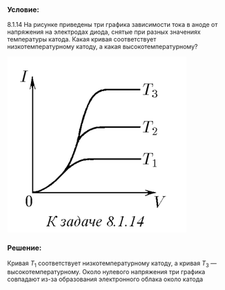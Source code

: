 ###  Условие: 

$8.1.14$ На рисунке приведены три графика зависимости тока в аноде от напряжения на электродах диода, снятые при разных значениях температуры катода. Какая кривая соответствует низкотемпературному катоду, а какая высокотемпературному? 

![|415x408, 67%](../../img/8.1.14/statement.png) 

###  Решение: 

Кривая $T_1$ соответствует низкотемпературному катоду, а кривая $T_3$ — высокотемпературному. Около нулевого напряжения три графика совпадают из-за образования электронного облака около катода 
